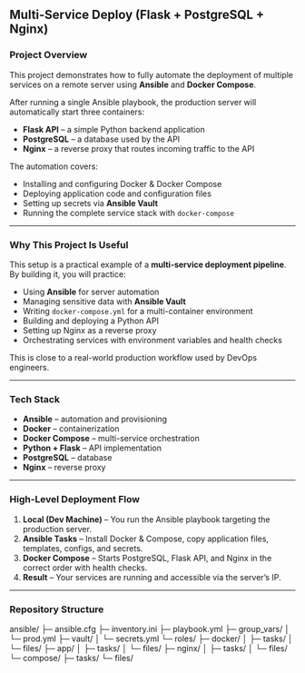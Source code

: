 ## Multi-Service Deploy (Flask + PostgreSQL + Nginx)

### Project Overview
This project demonstrates how to fully automate the deployment of multiple services on a remote server using **Ansible** and **Docker Compose**.

After running a single Ansible playbook, the production server will automatically start three containers:
- **Flask API** – a simple Python backend application
- **PostgreSQL** – a database used by the API
- **Nginx** – a reverse proxy that routes incoming traffic to the API

The automation covers:
- Installing and configuring Docker & Docker Compose
- Deploying application code and configuration files
- Setting up secrets via **Ansible Vault**
- Running the complete service stack with `docker-compose`

---

### Why This Project Is Useful
This setup is a practical example of a **multi-service deployment pipeline**.  
By building it, you will practice:
- Using **Ansible** for server automation
- Managing sensitive data with **Ansible Vault**
- Writing `docker-compose.yml` for a multi-container environment
- Building and deploying a Python API
- Setting up Nginx as a reverse proxy
- Orchestrating services with environment variables and health checks

This is close to a real-world production workflow used by DevOps engineers.

---

### Tech Stack
- **Ansible** – automation and provisioning
- **Docker** – containerization
- **Docker Compose** – multi-service orchestration
- **Python + Flask** – API implementation
- **PostgreSQL** – database
- **Nginx** – reverse proxy

---

### High-Level Deployment Flow
1. **Local (Dev Machine)** – You run the Ansible playbook targeting the production server.
2. **Ansible Tasks** – Install Docker & Compose, copy application files, templates, configs, and secrets.
3. **Docker Compose** – Starts PostgreSQL, Flask API, and Nginx in the correct order with health checks.
4. **Result** – Your services are running and accessible via the server’s IP.

---

### Repository Structure

 ansible/
├─ ansible.cfg
├─ inventory.ini
├─ playbook.yml
├─ group_vars/
│  └─ prod.yml
├─ vault/
│  └─ secrets.yml
└─ roles/
   ├─ docker/
   │  ├─ tasks/
   │  └─ files/
   ├─ app/
   │  ├─ tasks/
   │  └─ files/
   ├─ nginx/
   │  ├─ tasks/
   │  └─ files/
   └─ compose/
      ├─ tasks/
      └─ files/ 





